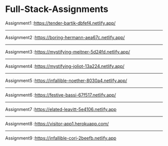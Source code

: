 # Full-Stack-Assignments
Assignment1 :https://tender-bartik-dbfef4.netlify.app/ 
<br><hr>
Assignment2 :https://boring-hermann-aea67c.netlify.app/  <br><hr>
Assignment3 :https://mystifying-meitner-5d24fd.netlify.app/  <br><hr>
Assignment4 :https://mystifying-joliot-13a224.netlify.app/  <br><hr>
Assignment5 :https://infallible-noether-8030a4.netlify.app/<br><hr>
Assignment6 :https://festive-bassi-67f517.netlify.app/<br><hr>
Assignment7 :https://elated-leavitt-5e4106.netlify.app<br><hr>
Assignment8 :https://visitor-app1.herokuapp.com/<br><hr>
Assignment9 :https://infallible-cori-2beefb.netlify.app<br>
